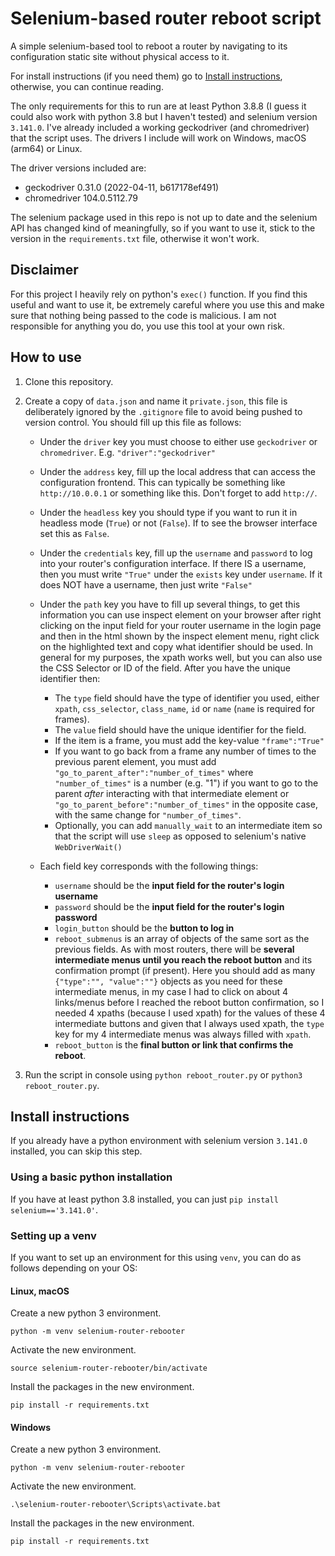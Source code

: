 # Selenium-based router reboot script

A simple selenium-based tool to reboot a router by navigating to its configuration static site without physical access to it.

For install instructions (if you need them) go to [Install instructions](#install-instructions), otherwise, you can continue reading.

The only requirements for this to run are at least Python 3.8.8 (I guess it could also work with python 3.8 but I haven't tested) and selenium version `3.141.0`. I've already included a working geckodriver (and chromedriver) that the script uses. The drivers I include will work on Windows, macOS (arm64) or Linux. 

The driver versions included are:
- geckodriver 0.31.0 (2022-04-11, b617178ef491)
- chromedriver 104.0.5112.79

The selenium package used in this repo is not up to date and the selenium API has changed kind of meaningfully, so if you want to use it, stick to the version in the `requirements.txt` file, otherwise it won't work.

## Disclaimer

For this project I heavily rely on python's `exec()` function. If you find this useful and want to use it, be extremely careful where you use this and make sure that nothing being passed to the code is malicious. I am not responsible for anything you do, you use this tool at your own risk.

## How to use

1. Clone this repository.

2. Create a copy of `data.json` and name it `private.json`, this file is deliberately ignored by the `.gitignore` file to avoid being pushed to version control. You should fill up this file as follows:
   
    + Under the `driver` key you must choose to either use `geckodriver` or `chromedriver`. E.g. `"driver":"geckodriver"`

    + Under the `address` key, fill up the local address that can access the configuration frontend. This can typically be something like `http://10.0.0.1` or something like this. Don't forget to add `http://`.

    + Under the `headless` key you should type if you want to run it in headless mode (`True`) or not (`False`). If to see the browser interface set this as `False`.

    + Under the `credentials` key, fill up the `username` and `password` to log into your router's configuration interface. If there IS a username, then you must write `"True"` under the `exists` key under `username`. If it does NOT have a username, then just write `"False"`

    + Under the `path` key you have to fill up several things, to get this information you can use inspect element on your browser after right clicking on the input field for your router username in the login page and then in the html shown by the inspect element menu, right click on the highlighted text and copy what identifier should be used. In general for my purposes, the xpath works well, but you can also use the CSS Selector or ID of the field. After you have the unique identifier then:
  
      + The `type` field should have the type of identifier you used, either `xpath`, `css_selector`, `class_name`, `id` or `name` (`name` is required for frames).
      + The `value` field should have the unique identifier for the field.
      + If the item is a frame, you must add the key-value `"frame":"True"`
      + If you want to go back from a frame any number of times to the previous parent element, you must add `"go_to_parent_after":"number_of_times"` where `"number_of_times"` is a number (e.g. "1") if you want to go to the parent *after* interacting with that intermediate element or `"go_to_parent_before":"number_of_times"` in the opposite case, with the same change for `"number_of_times"`.
      + Optionally, you can add `manually_wait` to an intermediate item so that the script will use `sleep` as opposed to selenium's native `WebDriverWait()`

    + Each field key corresponds with the following things:
      + `username` should be the **input field for the router's login username**
      + `password` should be the **input field for the router's login password**
      + `login_button` should be the **button to log in**
      + `reboot_submenus` is an array of objects of the same sort as the previous fields. As with most routers, there will be **several intermediate menus until you reach the reboot button** and its confirmation prompt (if present). Here you should add as many `{"type":"", "value":""}` objects as you need for these intermediate menus, in my case I had to click on about 4 links/menus before I reached the reboot button confirmation, so I needed 4 xpaths (because I used xpath) for the values of these 4 intermediate buttons and given that I always used xpath, the `type` key for my 4 intermediate menus was always filled with `xpath`.
      + `reboot_button` is the **final button or link that confirms the reboot**. 

3. Run the script in console using `python reboot_router.py` or `python3 reboot_router.py`.

## Install instructions

If you already have a python environment with selenium version `3.141.0` installed, you can skip this step.

### Using a basic python installation

If you have at least python 3.8 installed, you can just `pip install selenium=='3.141.0'`.

### Setting up a venv

If you want to set up an environment for this using `venv`, you can do as follows depending on your OS:

#### Linux, macOS

Create a new python 3 environment.

```
python -m venv selenium-router-rebooter
```

Activate the new environment.

```
source selenium-router-rebooter/bin/activate
```

Install the packages in the new environment.

```
pip install -r requirements.txt
```

#### Windows

Create a new python 3 environment.

```
python -m venv selenium-router-rebooter
```

Activate the new environment.

```
.\selenium-router-rebooter\Scripts\activate.bat 
```

Install the packages in the new environment.

```
pip install -r requirements.txt
```
